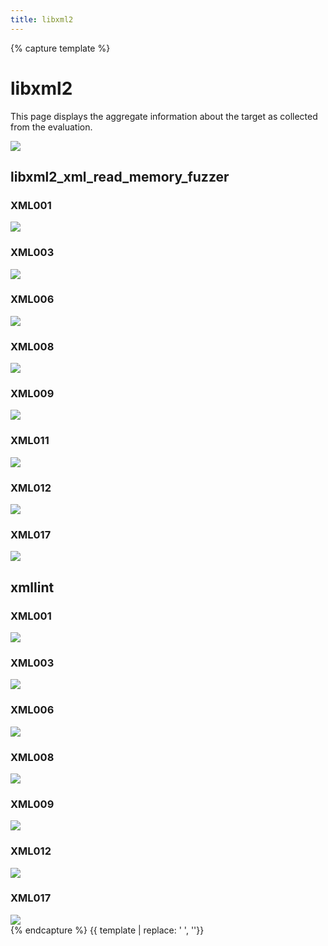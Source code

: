 ```yaml
---
title: libxml2
---
```

{% capture template %}
<div class="section">
    <h1>libxml2</h1>
    <p>
        This page displays the aggregate information about the target as collected from the evaluation.
    </p>
    <div class="row">
        <div class="col s8 offset-s2">
            <img style="display: block; margin: auto;" src="../plot/survival_legend.svg">
        </div>
    </div>
    <h2>libxml2_xml_read_memory_fuzzer</h2>
    <h3>XML001</h3>
    <div class="row">
        <div class="col s8 offset-s2">
            <img class="materialboxed responsive-img" src="../plot/survival_libxml2_libxml2_xml_read_memory_fuzzer_XML001.svg">
        </div>
    </div>
    <h3>XML003</h3>
    <div class="row">
        <div class="col s8 offset-s2">
            <img class="materialboxed responsive-img" src="../plot/survival_libxml2_libxml2_xml_read_memory_fuzzer_XML003.svg">
        </div>
    </div>
    <h3>XML006</h3>
    <div class="row">
        <div class="col s8 offset-s2">
            <img class="materialboxed responsive-img" src="../plot/survival_libxml2_libxml2_xml_read_memory_fuzzer_XML006.svg">
        </div>
    </div>
    <h3>XML008</h3>
    <div class="row">
        <div class="col s8 offset-s2">
            <img class="materialboxed responsive-img" src="../plot/survival_libxml2_libxml2_xml_read_memory_fuzzer_XML008.svg">
        </div>
    </div>
    <h3>XML009</h3>
    <div class="row">
        <div class="col s8 offset-s2">
            <img class="materialboxed responsive-img" src="../plot/survival_libxml2_libxml2_xml_read_memory_fuzzer_XML009.svg">
        </div>
    </div>
    <h3>XML011</h3>
    <div class="row">
        <div class="col s8 offset-s2">
            <img class="materialboxed responsive-img" src="../plot/survival_libxml2_libxml2_xml_read_memory_fuzzer_XML011.svg">
        </div>
    </div>
    <h3>XML012</h3>
    <div class="row">
        <div class="col s8 offset-s2">
            <img class="materialboxed responsive-img" src="../plot/survival_libxml2_libxml2_xml_read_memory_fuzzer_XML012.svg">
        </div>
    </div>
    <h3>XML017</h3>
    <div class="row">
        <div class="col s8 offset-s2">
            <img class="materialboxed responsive-img" src="../plot/survival_libxml2_libxml2_xml_read_memory_fuzzer_XML017.svg">
        </div>
    </div>
    <h2>xmllint</h2>
    <h3>XML001</h3>
    <div class="row">
        <div class="col s8 offset-s2">
            <img class="materialboxed responsive-img" src="../plot/survival_libxml2_xmllint_XML001.svg">
        </div>
    </div>
    <h3>XML003</h3>
    <div class="row">
        <div class="col s8 offset-s2">
            <img class="materialboxed responsive-img" src="../plot/survival_libxml2_xmllint_XML003.svg">
        </div>
    </div>
    <h3>XML006</h3>
    <div class="row">
        <div class="col s8 offset-s2">
            <img class="materialboxed responsive-img" src="../plot/survival_libxml2_xmllint_XML006.svg">
        </div>
    </div>
    <h3>XML008</h3>
    <div class="row">
        <div class="col s8 offset-s2">
            <img class="materialboxed responsive-img" src="../plot/survival_libxml2_xmllint_XML008.svg">
        </div>
    </div>
    <h3>XML009</h3>
    <div class="row">
        <div class="col s8 offset-s2">
            <img class="materialboxed responsive-img" src="../plot/survival_libxml2_xmllint_XML009.svg">
        </div>
    </div>
    <h3>XML012</h3>
    <div class="row">
        <div class="col s8 offset-s2">
            <img class="materialboxed responsive-img" src="../plot/survival_libxml2_xmllint_XML012.svg">
        </div>
    </div>
    <h3>XML017</h3>
    <div class="row">
        <div class="col s8 offset-s2">
            <img class="materialboxed responsive-img" src="../plot/survival_libxml2_xmllint_XML017.svg">
        </div>
    </div>
</div>
{% endcapture %}
{{ template | replace: '    ', ''}}
